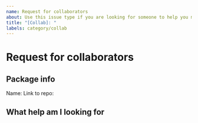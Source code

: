 ```yaml
---
name: Request for collaborators
about: Use this issue type if you are looking for someone to help you maintain or update your package.
title: "[Collab]: "
labels: category/collab
---
```


# Request for collaborators

## Package info

Name: 
Link to repo: 

## What help am I looking for

<!-- 
Here you need to write what it is you want collaborators to help you with.

Ex. 
I would like someone to take over this package, I no longer have the time to maintain it.

Ex. 
I would like someone to help me upgrade my package to work with Umbraco version x.x.x
 -->
